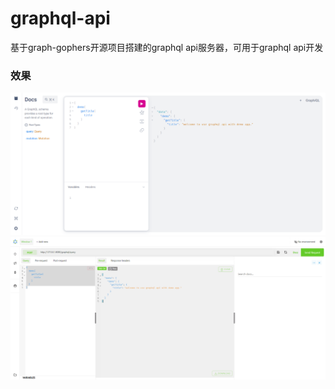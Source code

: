 # graphql-api
基于graph-gophers开源项目搭建的graphql api服务器，可用于graphql api开发

### 效果
![img.png](assets/public/default.png)
![img.png](assets/public/altair.png)